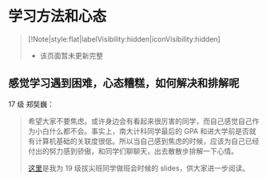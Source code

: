 # 学习方法和心态

> [!Note|style:flat|labelVisibility:hidden|iconVisibility:hidden]
>
> - 该页面暂未更新完整

## 感觉学习遇到困难，心态糟糕，如何解决和排解呢

17 级 郑奘巍：

> 希望大家不要焦虑。或许身边会有看起来很厉害的同学，而自己感觉自己作为小白什么都不会。事实上，南大计科同学最后的 GPA 和进大学前是否就有计算机基础的关联度很低。所以当自己感到焦虑的时候，应该为自己已经付出的努力感到骄傲，和同学们聊聊天，出去散散步排解一下心情。
>
> [这里](https://zhengzangw.com/slides/19-discussion/)是我为 19 级拔尖班同学做班会时候的 slides，供大家进一步阅读。
